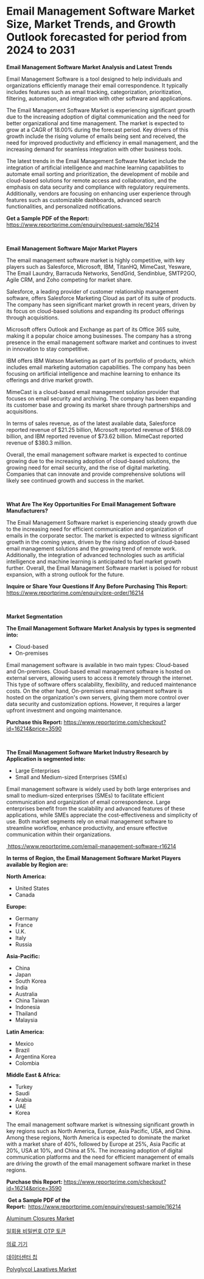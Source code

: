 <p><h1>Email Management Software Market Size, Market Trends, and Growth Outlook forecasted for period from 2024 to 2031</h1></p><p><strong>Email Management Software Market Analysis and Latest Trends</strong></p>
<p><p>Email Management Software is a tool designed to help individuals and organizations efficiently manage their email correspondence. It typically includes features such as email tracking, categorization, prioritization, filtering, automation, and integration with other software and applications.</p><p>The Email Management Software Market is experiencing significant growth due to the increasing adoption of digital communication and the need for better organizational and time management. The market is expected to grow at a CAGR of 18.00% during the forecast period. Key drivers of this growth include the rising volume of emails being sent and received, the need for improved productivity and efficiency in email management, and the increasing demand for seamless integration with other business tools.</p><p>The latest trends in the Email Management Software Market include the integration of artificial intelligence and machine learning capabilities to automate email sorting and prioritization, the development of mobile and cloud-based solutions for remote access and collaboration, and the emphasis on data security and compliance with regulatory requirements. Additionally, vendors are focusing on enhancing user experience through features such as customizable dashboards, advanced search functionalities, and personalized notifications.</p></p>
<p><strong>Get a Sample PDF of the Report:&nbsp;</strong> <a href="https://www.reportprime.com/enquiry/request-sample/16214">https://www.reportprime.com/enquiry/request-sample/16214</a></p>
<p>&nbsp;</p>
<p><strong>Email Management Software Major Market Players</strong></p>
<p><p>The email management software market is highly competitive, with key players such as Salesforce, Microsoft, IBM, TitanHQ, MimeCast, Yesware, The Email Laundry, Barracuda Networks, SendGrid, Sendinblue, SMTP2GO, Agile CRM, and Zoho competing for market share. </p><p>Salesforce, a leading provider of customer relationship management software, offers Salesforce Marketing Cloud as part of its suite of products. The company has seen significant market growth in recent years, driven by its focus on cloud-based solutions and expanding its product offerings through acquisitions.</p><p>Microsoft offers Outlook and Exchange as part of its Office 365 suite, making it a popular choice among businesses. The company has a strong presence in the email management software market and continues to invest in innovation to stay competitive.</p><p>IBM offers IBM Watson Marketing as part of its portfolio of products, which includes email marketing automation capabilities. The company has been focusing on artificial intelligence and machine learning to enhance its offerings and drive market growth.</p><p>MimeCast is a cloud-based email management solution provider that focuses on email security and archiving. The company has been expanding its customer base and growing its market share through partnerships and acquisitions.</p><p>In terms of sales revenue, as of the latest available data, Salesforce reported revenue of $21.25 billion, Microsoft reported revenue of $168.09 billion, and IBM reported revenue of $73.62 billion. MimeCast reported revenue of $380.3 million.</p><p>Overall, the email management software market is expected to continue growing due to the increasing adoption of cloud-based solutions, the growing need for email security, and the rise of digital marketing. Companies that can innovate and provide comprehensive solutions will likely see continued growth and success in the market.</p></p>
<p>&nbsp;</p>
<p><strong>What Are The Key Opportunities For Email Management Software Manufacturers?</strong></p>
<p><p>The Email Management Software market is experiencing steady growth due to the increasing need for efficient communication and organization of emails in the corporate sector. The market is expected to witness significant growth in the coming years, driven by the rising adoption of cloud-based email management solutions and the growing trend of remote work. Additionally, the integration of advanced technologies such as artificial intelligence and machine learning is anticipated to fuel market growth further. Overall, the Email Management Software market is poised for robust expansion, with a strong outlook for the future.</p></p>
<p><strong>Inquire or Share Your Questions If Any Before Purchasing This Report:</strong> <a href="https://www.reportprime.com/enquiry/pre-order/16214">https://www.reportprime.com/enquiry/pre-order/16214</a></p>
<p>&nbsp;</p>
<p><strong>Market Segmentation</strong></p>
<p><strong>The Email Management Software Market Analysis by types is segmented into:</strong></p>
<p><ul><li>Cloud-based</li><li>On-premises</li></ul></p>
<p><p>Email management software is available in two main types: Cloud-based and On-premises. Cloud-based email management software is hosted on external servers, allowing users to access it remotely through the internet. This type of software offers scalability, flexibility, and reduced maintenance costs. On the other hand, On-premises email management software is hosted on the organization's own servers, giving them more control over data security and customization options. However, it requires a larger upfront investment and ongoing maintenance.</p></p>
<p><strong>Purchase this Report:&nbsp;</strong><a href="https://www.reportprime.com/checkout?id=16214&price=3590">https://www.reportprime.com/checkout?id=16214&price=3590</a></p>
<p>&nbsp;</p>
<p><strong>The Email Management Software Market Industry Research by Application is segmented into:</strong></p>
<p><ul><li>Large Enterprises</li><li>Small and Medium-sized Enterprises (SMEs)</li></ul></p>
<p><p>Email management software is widely used by both large enterprises and small to medium-sized enterprises (SMEs) to facilitate efficient communication and organization of email correspondence. Large enterprises benefit from the scalability and advanced features of these applications, while SMEs appreciate the cost-effectiveness and simplicity of use. Both market segments rely on email management software to streamline workflow, enhance productivity, and ensure effective communication within their organizations.</p></p>
<p><a href="https://www.reportprime.com/email-management-software-r16214">&nbsp;https://www.reportprime.com/email-management-software-r16214</a></p>
<p><strong>In terms of Region, the Email Management Software Market Players available by Region are:</strong></p>
<p>
    <p> <strong> North America: </strong>
        <ul>
            <li>United States</li>
            <li>Canada</li>
        </ul>
        </p> 
    <p> <strong> Europe: </strong>
        <ul>
            <li>Germany</li>
            <li>France</li>
            <li>U.K.</li>
            <li>Italy</li>
            <li>Russia</li>
        </ul>
        </p> 
    <p> <strong> Asia-Pacific: </strong>
        <ul>
            <li>China</li>
            <li>Japan</li>
            <li>South Korea</li>
            <li>India</li>
            <li>Australia</li>
            <li>China Taiwan</li>
            <li>Indonesia</li>
            <li>Thailand</li>
            <li>Malaysia</li>
        </ul>
        </p> 
    <p> <strong> Latin America: </strong>
        <ul>
            <li>Mexico</li>
            <li>Brazil</li>
            <li>Argentina Korea</li>
            <li>Colombia</li>
        </ul>
        </p> 
    <p> <strong> Middle East & Africa: </strong>
        <ul>
            <li>Turkey</li>
            <li>Saudi</li>
            <li>Arabia</li>
            <li>UAE</li>
            <li>Korea</li>
        </ul>
    </p>
    </p>
<p><p>The email management software market is witnessing significant growth in key regions such as North America, Europe, Asia Pacific, USA, and China. Among these regions, North America is expected to dominate the market with a market share of 40%, followed by Europe at 25%, Asia Pacific at 20%, USA at 10%, and China at 5%. The increasing adoption of digital communication platforms and the need for efficient management of emails are driving the growth of the email management software market in these regions.</p></p>
<p><strong>Purchase this Report: </strong><a href="https://www.reportprime.com/checkout?id=16214&price=3590">https://www.reportprime.com/checkout?id=16214&price=3590</a></p>
<p>&nbsp;<strong>Get a Sample PDF of the Report:&nbsp;&nbsp;</strong><a href="https://www.reportprime.com/enquiry/request-sample/16214">https://www.reportprime.com/enquiry/request-sample/16214</a></p>
<p><strong></strong></p>
<p><p><a href="https://github.com/ChiragRP21/Market-Research-Report-List-5/blob/main/aluminum-closures-market.md">Aluminum Closures Market</a></p><p><a href="https://github.com/khytkeqagplkzqvh/Market-Research-Report-List-3/blob/main/5373530123739.md">일회용 비밀번호 OTP 토큰</a></p><p><a href="https://medium.com/@cierrahayes31/%EA%B8%80%EB%A1%9C%EB%B2%8C-%EC%9D%98%EB%A3%8C%EA%B8%B0%EA%B8%B0-%EC%8B%9C%EC%9E%A5-%EA%B7%9C%EB%AA%A8%EB%8A%94-%EC%82%B0%EC%97%85-%EC%98%88%EC%B8%A1%EC%97%90-%EB%94%B0%EB%A5%B4%EB%A9%B4-2024%EB%85%84%EB%B6%80%ED%84%B0-2031%EB%85%84%EA%B9%8C%EC%A7%80-%EC%97%B0%ED%8F%89%EA%B7%A0-%EC%84%B1%EC%9E%A5%EB%A5%A0-cagr-%EC%9D%B4-4-8-%EB%A5%BC-%EA%B2%BD%ED%97%98%ED%95%A0-%EA%B2%83%EC%9C%BC%EB%A1%9C-%EC%98%88%EC%83%81%EB%90%A9%EB%8B%88%EB%8B%A4-5cf4e88ab487">의료 기기</a></p><p><a href="https://github.com/bvubpqd5241630/Market-Research-Report-List-3/blob/main/1231709123738.md">데이터센터 칩</a></p><p><a href="https://medium.com/@stewart.churchill9078/polyglycol-laxatives-market-size-share-trends-analysis-report-by-end-use-adult-child-by-raw-3cf5d4d03074">Polyglycol Laxatives Market</a></p></p>